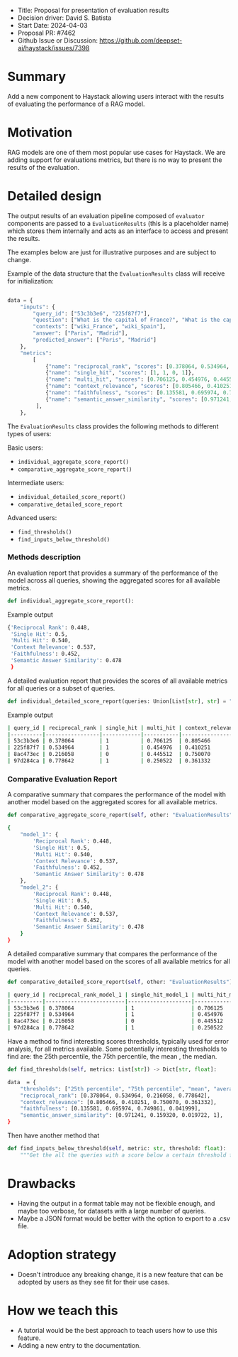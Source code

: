 - Title: Proposal for presentation of evaluation results
- Decision driver: David S. Batista
- Start Date: 2024-04-03
- Proposal PR: #7462
- Github Issue or Discussion: https://github.com/deepset-ai/haystack/issues/7398

# Summary

Add a new component to Haystack allowing users interact with the results of evaluating the performance of a RAG model.


# Motivation

RAG models are one of them most popular use cases for Haystack. We are adding support for evaluations metrics, but there is no way to present the results of the evaluation.


# Detailed design

The output results of an evaluation pipeline composed of `evaluator` components are passed to a `EvaluationResults`
(this is a placeholder name) which stores them internally and acts as an interface to access and present the results.

The examples below are just for illustrative purposes and are subject to change.

Example of the data structure that the `EvaluationResults` class will receive for initialization:

```python

data = {
    "inputs": {
        "query_id": ["53c3b3e6", "225f87f7"],
        "question": ["What is the capital of France?", "What is the capital of Spain?"],
        "contexts": ["wiki_France", "wiki_Spain"],
        "answer": ["Paris", "Madrid"],
        "predicted_answer": ["Paris", "Madrid"]
    },
    "metrics":
        [
            {"name": "reciprocal_rank", "scores": [0.378064, 0.534964, 0.216058, 0.778642]},
            {"name": "single_hit", "scores": [1, 1, 0, 1]},
            {"name": "multi_hit", "scores": [0.706125, 0.454976, 0.445512, 0.250522]},
            {"name": "context_relevance", "scores": [0.805466, 0.410251, 0.750070, 0.361332]},
            {"name": "faithfulness", "scores": [0.135581, 0.695974, 0.749861, 0.041999]},
            {"name": "semantic_answer_similarity", "scores": [0.971241, 0.159320, 0.019722, 1]}
         ],
    },

```

The `EvaluationResults` class provides the following methods to different types of users:

Basic users:
- `individual_aggregate_score_report()`
- `comparative_aggregate_score_report()`

Intermediate users:
- `individual_detailed_score_report()`
- `comparative_detailed_score_report`

Advanced users:
- `find_thresholds()`
- `find_inputs_below_threshold()`


### Methods description
An evaluation report that provides a summary of the performance of the model across all queries, showing the
aggregated scores for all available metrics.

```python
def individual_aggregate_score_report():
```

Example output

```bash
{'Reciprocal Rank': 0.448,
 'Single Hit': 0.5,
 'Multi Hit': 0.540,
 'Context Relevance': 0.537,
 'Faithfulness': 0.452,
 'Semantic Answer Similarity': 0.478
 }
 ```

A detailed evaluation report that provides the scores of all available metrics for all queries or a subset of queries.

```python
def individual_detailed_score_report(queries: Union[List[str], str] = "all"):
```

Example output

```bash
| query_id | reciprocal_rank | single_hit | multi_hit | context_relevance | faithfulness | semantic_answer_similarity |
|----------|-----------------|------------|-----------|-------------------|-------------|----------------------------|
| 53c3b3e6 | 0.378064        | 1          | 0.706125  | 0.805466          | 0.135581    | 0.971241                   |
| 225f87f7 | 0.534964        | 1          | 0.454976  | 0.410251          | 0.695974    | 0.159320                   |
| 8ac473ec | 0.216058        | 0          | 0.445512  | 0.750070          | 0.749861    | 0.019722                   |
| 97d284ca | 0.778642        | 1          | 0.250522  | 0.361332          | 0.041999    | 1                          |
```

### Comparative Evaluation Report

A comparative summary that compares the performance of the model with another model based on the aggregated scores
for all available metrics.

```python
def comparative_aggregate_score_report(self, other: "EvaluationResults"):
```

```bash
{
    "model_1": {
        'Reciprocal Rank': 0.448,
        'Single Hit': 0.5,
        'Multi Hit': 0.540,
        'Context Relevance': 0.537,
        'Faithfulness': 0.452,
        'Semantic Answer Similarity': 0.478
    },
    "model_2": {
        'Reciprocal Rank': 0.448,
        'Single Hit': 0.5,
        'Multi Hit': 0.540,
        'Context Relevance': 0.537,
        'Faithfulness': 0.452,
        'Semantic Answer Similarity': 0.478
    }
}

```

A detailed comparative summary that compares the performance of the model with another model based on the scores of all
available metrics for all queries.


```python
def comparative_detailed_score_report(self, other: "EvaluationResults"):
```

```bash
| query_id | reciprocal_rank_model_1 | single_hit_model_1 | multi_hit_model_1 | context_relevance_model_1 | faithfulness_model_1 | semantic_answer_similarity_model_1 | reciprocal_rank_model_2 | single_hit_model_2 | multi_hit_model_2 | context_relevance_model_2 | faithfulness_model_2 | semantic_answer_similarity_model_2 |
|----------|-------------------------|--------------------|-------------------|---------------------------|----------------------|------------------------------------|-------------------------|--------------------|-------------------|---------------------------|----------------------|------------------------------------|
| 53c3b3e6 | 0.378064                | 1                  | 0.706125          | 0.805466                  | 0.135581            | 0.971241                           | 0.378064                | 1                  | 0.706125          | 0.805466                  | 0.135581            | 0.971241                           |
| 225f87f7 | 0.534964                | 1                  | 0.454976          | 0.410251                  | 0.695974            | 0.159320                           | 0.534964                | 1                  | 0.454976          | 0.410251                  | 0.695974            | 0.159320                           |
| 8ac473ec | 0.216058                | 0                  | 0.445512          | 0.750070                  | 0.749861            | 0.019722                           | 0.216058                | 0                  | 0.445512          | 0.750070                  | 0.749861            | 0.019722                           |
| 97d284ca | 0.778642                | 1                  | 0.250522          | 0.361332                  | 0.041999            | 1                                  | 0.778642                | 1                  | 0.250522          | 0.361332                  | 0.041999            | 1                                  |
```


Have a method to find interesting scores thresholds, typically used for error analysis, for all metrics available.
Some potentially interesting thresholds to find are: the 25th percentile, the 75th percentile, the mean , the median.

```python
def find_thresholds(self, metrics: List[str]) -> Dict[str, float]:
```

```bash
data  = {
    "thresholds": ["25th percentile", "75th percentile", "mean", "average"],
    "reciprocal_rank": [0.378064, 0.534964, 0.216058, 0.778642],
    "context_relevance": [0.805466, 0.410251, 0.750070, 0.361332],
    "faithfulness": [0.135581, 0.695974, 0.749861, 0.041999],
    "semantic_answer_similarity": [0.971241, 0.159320, 0.019722, 1],
}
````

Then have another method that  

```python
def find_inputs_below_threshold(self, metric: str, threshold: float):
    """Get the all the queries with a score below a certain threshold for a given metric"""  
```

# Drawbacks

- Having the output in a format table may not be flexible enough, and maybe too verbose, for datasets with a large number of queries.
- Maybe a JSON format would be better with the option to export to a .csv file.


# Adoption strategy

- Doesn't introduce any breaking change, it is a new feature that can be adopted by users as they see fit for their use cases.

# How we teach this

- A tutorial would be the best approach to teach users how to use this feature.
- Adding a new entry to the documentation.

